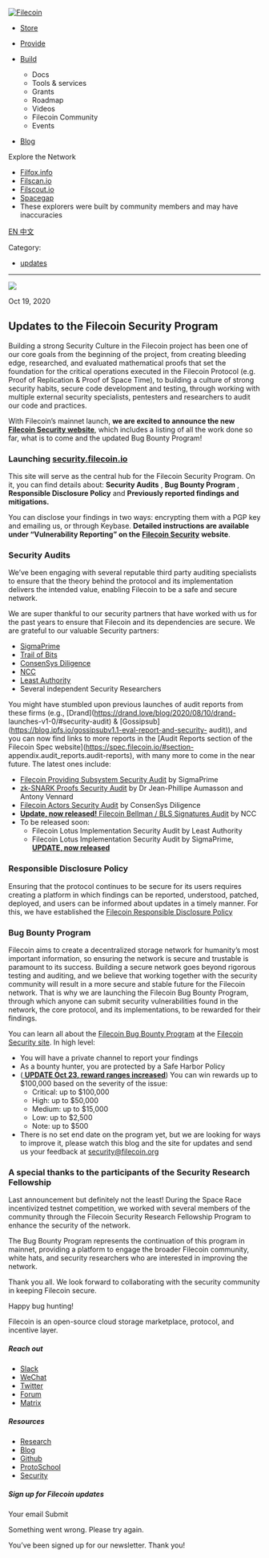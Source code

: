 [ ![Filecoin](../../../images/filecoin-logo.svg) ](../../../)

  * [Store](../../../store/)
  * [Provide](../../../provide/)
  * [Build](../../../build/)

    * Docs
    * Tools & services
    * Grants
    * Roadmap
    * Videos
    * Filecoin Community
    * Events

  * [Blog](../../../blog/)

Explore the Network

  * [Filfox.info](https://filfox.info/en)
  * [Filscan.io](https://filscan.io/#/tipset/chain)
  * [Filscout.io](https://filscout.io/en/)
  * [Spacegap](https://spacegap.github.io)
  * These explorers were built by community members and may have inaccuracies

[ EN ](../../../en) [ 中文 ](../../../zh-cn)

Category:

  * [updates](../../../blog/updates)

  *   *   * 

![](../../../images/icons/social/share.svg)

Oct 19, 2020  

## Updates to the Filecoin Security Program

Building a strong Security Culture in the Filecoin project has been one of our
core goals from the beginning of the project, from creating bleeding edge,
researched, and evaluated mathematical proofs that set the foundation for the
critical operations executed in the Filecoin Protocol (e.g. Proof of
Replication & Proof of Space Time), to building a culture of strong security
habits, secure code development and testing, through working with multiple
external security specialists, pentesters and researchers to audit our code
and practices.

With Filecoin’s mainnet launch, **we are excited to announce the new**
[**Filecoin Security website**](https://security.filecoin.io/), which includes
a listing of all the work done so far, what is to come and the updated Bug
Bounty Program!

### Launching [security.filecoin.io](https://security.filecoin.io/)

This site will serve as the central hub for the Filecoin Security Program. On
it, you can find details about: **Security Audits** , **Bug Bounty Program** ,
**Responsible Disclosure Policy** and **Previously reported findings and
mitigations.**

You can disclose your findings in two ways: encrypting them with a PGP key and
emailing us, or through Keybase. **Detailed instructions are available under
“Vulnerability Reporting” on the** [**Filecoin
Security**](https://security.filecoin.io/) **website**.

### Security Audits

We’ve been engaging with several reputable third party auditing specialists to
ensure that the theory behind the protocol and its implementation delivers the
intended value, enabling Filecoin to be a safe and secure network.

We are super thankful to our security partners that have worked with us for
the past years to ensure that Filecoin and its dependencies are secure. We are
grateful to our valuable Security partners:

  * [SigmaPrime](https://sigmaprime.io/)
  * [Trail of Bits](https://www.trailofbits.com/)
  * [ConsenSys Diligence](https://diligence.consensys.net/)
  * [NCC](https://www.nccgroup.com/)
  * [Least Authority](https://leastauthority.com/)
  * Several independent Security Researchers

You might have stumbled upon previous launches of audit reports from these
firms (e.g., [Drand](https://drand.love/blog/2020/08/10/drand-
launches-v1-0/#security-audit) &
[Gossipsub](https://blog.ipfs.io/gossipsubv1.1-eval-report-and-security-
audit)), and you can now find links to more reports in the [Audit Reports
section of the Filecoin Spec website](https://spec.filecoin.io/#section-
appendix.audit_reports.audit-reports), with many more to come in the near
future. The latest ones include:

  * [Filecoin Providing Subsystem Security Audit](https://spec.filecoin.io/#section-appendix.audit_reports.2020-07-28-filecoin-proving-subsystem) by SigmaPrime
  * [zk-SNARK Proofs Security Audit](https://spec.filecoin.io/#section-appendix.audit_reports.2020-07-28-zk-snark-proofs) by Dr Jean-Phillipe Aumasson and Antony Vennard
  * [Filecoin Actors Security Audit](https://spec.filecoin.io/#section-appendix.audit_reports.2020-10-19-actors-audit) by ConsenSys Diligence
  * [**Update, now released!** Filecoin Bellman / BLS Signatures Audit](https://spec.filecoin.io/#section-appendix.audit_reports.2020-10-20-filecoin-bellman-and-bls-signatures) by NCC
  * To be released soon: 
    * Filecoin Lotus Implementation Security Audit by Least Authority
    * Filecoin Lotus Implementation Security Audit by SigmaPrime, [**UPDATE, now released**](https://spec.filecoin.io/#section-appendix.audit_reports.2020-10-20-lotus-mainnet-ready-security-audit)

### Responsible Disclosure Policy

Ensuring that the protocol continues to be secure for its users requires
creating a platform in which findings can be reported, understood, patched,
deployed, and users can be informed about updates in a timely manner. For
this, we have established the [Filecoin Responsible Disclosure
Policy](https://security.filecoin.io/responsible-disclosure)

### Bug Bounty Program

Filecoin aims to create a decentralized storage network for humanity’s most
important information, so ensuring the network is secure and trustable is
paramount to its success. Building a secure network goes beyond rigorous
testing and auditing, and we believe that working together with the security
community will result in a more secure and stable future for the Filecoin
network. That is why we are launching the Filecoin Bug Bounty Program, through
which anyone can submit security vulnerabilities found in the network, the
core protocol, and its implementations, to be rewarded for their findings.

You can learn all about the [Filecoin Bug Bounty
Program](https://security.filecoin.io/bug-bounty) at the [Filecoin Security
site](https://security.filecoin.io/). In high level:

  * You will have a private channel to report your findings
  * As a bounty hunter, you are protected by a Safe Harbor Policy
  * ([ **UPDATE Oct 23, reward ranges increased**](https://security.filecoin.io/bug-bounty/)) You can win rewards up to $100,000 based on the severity of the issue: 
    * Critical: up to $100,000
    * High: up to $50,000
    * Medium: up to $15,000
    * Low: up to $2,500
    * Note: up to $500
  * There is no set end date on the program yet, but we are looking for ways to improve it, please watch this blog and the site for updates and send us your feedback at [security@filecoin.org](mailto:security@filecoin.org)

### A special thanks to the participants of the Security Research Fellowship

Last announcement but definitely not the least! During the Space Race
incentivized testnet competition, we worked with several members of the
community through the Filecoin Security Research Fellowship Program to enhance
the security of the network.

The Bug Bounty Program represents the continuation of this program in mainnet,
providing a platform to engage the broader Filecoin community, white hats, and
security researchers who are interested in improving the network.

Thank you all. We look forward to collaborating with the security community in
keeping Filecoin secure.

Happy bug hunting!

Filecoin is an open-source cloud storage marketplace, protocol, and incentive
layer.

##### Reach out

  * [Slack ](https://filecoin.io/slack)
  * [WeChat  ](https://weixin.qq.com/r/1xz54Y-EctINrcuC90nF)
  * [Twitter ](https://twitter.com/Filecoin)
  * [Forum ](https://github.com/filecoin-project/community#forums)
  * [Matrix ](https://riot.im/app/#/group/+filecoin:matrix.org)

##### Resources

  * [Research](https://research.filecoin.io/)
  * [Blog](https://filecoin.io/blog/)
  * [Github](https://github.com/filecoin-project)
  * [ProtoSchool](https://proto.school/course/filecoin)
  * [Security](https://security.filecoin.io/)

##### Sign up for Filecoin updates

Your email Submit

Something went wrong. Please try again.

You’ve been signed up for our newsletter. Thank you!

